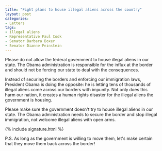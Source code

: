 ```yaml
---
title: "Fight plans to house illegal aliens across the country"
layout: post
categories:
- Letters
tags:
- illegal aliens
- Representative Paul Cook
- Senator Barbara Boxer
- Senator Dianne Feinstein
---
```


Please do not allow the federal government to house illegal aliens in our state. The Obama administration is responsible for the influx at the border and should not be forcing our state to deal with the consequences.

Instead of securing the borders and enforcing our immigration laws, President Obama is doing the opposite: he is letting tens of thousands of illegal aliens come across our borders with impunity. Not only does this harm our nation, it creates a human rights disaster for the illegal aliens the government is housing.

Please make sure the government doesn't try to house illegal aliens in our state. The Obama administration needs to secure the border and stop illegal immigration, not welcome illegal aliens with open arms.

{% include signature.html %}

P.S. As long as the government is willing to move them, let's make certain that they move them back across the border!